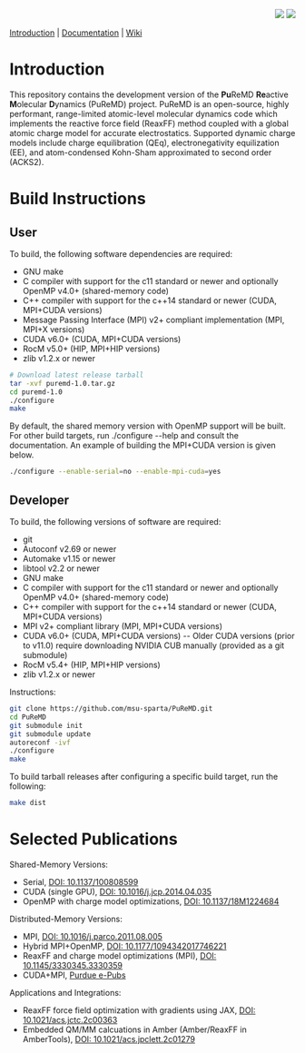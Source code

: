 <p align="right">
 <img src="https://github.com/msu-sparta/PuReMD/actions/workflows/build_test_serial.yml/badge.svg">
 <img src="https://github.com/msu-sparta/PuReMD/actions/workflows/build_test_mpi.yml/badge.svg">
</p>

[Introduction](https://github.com/MSU-SParTA/PuReMD#introduction) |
[Documentation](https://github.com/MSU-SParTA/PuReMD/doc) |
[Wiki](https://github.com/MSU-SParTA/PuReMD/wikis/home)

# Introduction

This repository contains the development version of the **Pu**ReMD **Re**active
**M**olecular **D**ynamics (PuReMD) project.  PuReMD is an open-source, highly
performant, range-limited atomic-level molecular dynamics code which implements
the reactive force field (ReaxFF) method coupled with a global atomic charge
model for accurate electrostatics.  Supported dynamic charge models include
charge equilibration (QEq), electronegativity equilization (EE), and
atom-condensed Kohn-Sham approximated to second order (ACKS2).

# Build Instructions

## User

To build, the following software dependencies are required:

- GNU make
- C compiler with support for the c11 standard or newer and optionally OpenMP v4.0+ (shared-memory code)
- C++ compiler with support for the c++14 standard or newer (CUDA, MPI+CUDA versions)
- Message Passing Interface (MPI) v2+ compliant implementation (MPI, MPI+X versions)
- CUDA v6.0+ (CUDA, MPI+CUDA versions)
- RocM v5.0+ (HIP, MPI+HIP versions)
- zlib v1.2.x or newer

```bash
# Download latest release tarball
tar -xvf puremd-1.0.tar.gz
cd puremd-1.0
./configure
make
```

By default, the shared memory version with OpenMP support will be built. For other build targets,
run ./configure --help and consult the documentation. An example of building the MPI+CUDA version
is given below.

```bash
./configure --enable-serial=no --enable-mpi-cuda=yes
```

## Developer

To build, the following versions of software are required:

- git
- Autoconf v2.69 or newer
- Automake v1.15 or newer
- libtool v2.2 or newer
- GNU make
- C compiler with support for the c11 standard or newer and optionally OpenMP v4.0+ (shared-memory code)
- C++ compiler with support for the c++14 standard or newer (CUDA, MPI+CUDA versions)
- MPI v2+ compliant library (MPI, MPI+CUDA versions)
- CUDA v6.0+ (CUDA, MPI+CUDA versions)
-- Older CUDA versions (prior to v11.0) require downloading NVIDIA CUB manually (provided as a git submodule)
- RocM v5.4+ (HIP, MPI+HIP versions)
- zlib v1.2.x or newer

Instructions:
```bash
git clone https://github.com/msu-sparta/PuReMD.git
cd PuReMD
git submodule init
git submodule update
autoreconf -ivf
./configure
make
```

To build tarball releases after configuring a specific build target, run the following:

```bash
make dist
```

# Selected Publications

Shared-Memory Versions:
- Serial, [DOI: 10.1137/100808599](https://doi.org/10.1137/100808599)
- CUDA (single GPU), [DOI: 10.1016/j.jcp.2014.04.035](http://dx.doi.org/10.1016/j.jcp.2014.04.035)
- OpenMP with charge model optimizations, [DOI: 10.1137/18M1224684](https://doi.org/10.1137/18M1224684)

Distributed-Memory Versions:
- MPI, [DOI: 10.1016/j.parco.2011.08.005](https://doi.org/10.1016/j.parco.2011.08.005)
- Hybrid MPI+OpenMP, [DOI: 10.1177/1094342017746221](https://doi.org/10.1177/1094342017746221)
- ReaxFF and charge model optimizations (MPI), [DOI: 10.1145/3330345.3330359](https://doi.org/10.1145/3330345.3330359)
- CUDA+MPI, [Purdue e-Pubs](https://docs.lib.purdue.edu/cgi/viewcontent.cgi?article=2769&context=cstech)

Applications and Integrations:
- ReaxFF force field optimization with gradients using JAX, [DOI: 10.1021/acs.jctc.2c00363](https://doi.org/10.1021/acs.jctc.2c00363)
- Embedded QM/MM calcuations in Amber (Amber/ReaxFF in AmberTools), [DOI: 10.1021/acs.jpclett.2c01279](https://doi.org/10.1021/acs.jpclett.2c01279)
